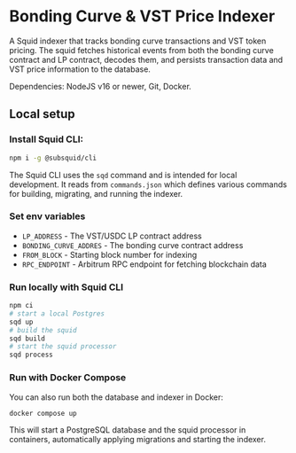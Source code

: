 # Bonding Curve & VST Price Indexer

A Squid indexer that tracks bonding curve transactions and VST token pricing. The squid fetches historical events from both the bonding curve contract and LP contract, decodes them, and persists transaction data and VST price information to the database.

Dependencies: NodeJS v16 or newer, Git, Docker.

## Local setup

### Install Squid CLI:

```bash
npm i -g @subsquid/cli
```

The Squid CLI uses the `sqd` command and is intended for local development. It reads from `commands.json` which defines various commands for building, migrating, and running the indexer.

### Set env variables

- `LP_ADDRESS` - The VST/USDC LP contract address
- `BONDING_CURVE_ADDRES` - The bonding curve contract address
- `FROM_BLOCK` - Starting block number for indexing
- `RPC_ENDPOINT` - Arbitrum RPC endpoint for fetching blockchain data

### Run locally with Squid CLI

```bash
npm ci
# start a local Postgres
sqd up
# build the squid
sqd build
# start the squid processor
sqd process
```

### Run with Docker Compose

You can also run both the database and indexer in Docker:

```bash
docker compose up
```

This will start a PostgreSQL database and the squid processor in containers, automatically applying migrations and starting the indexer.
